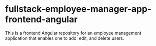 # fullstack-employee-manager-app-frontend-angular
This is a frontend Angular repository for an employee management application that enables one to add, edit, and delete users.

